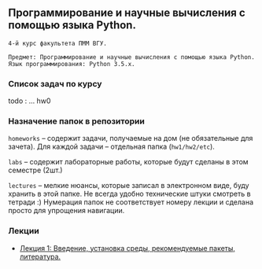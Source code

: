 ## Программирование и научные вычисления с помощью языка Python.

```
4-й курс факультета ПММ ВГУ.

Предмет: Программирование и научные вычисления с помощью языка Python.
Язык программирования: Python 3.5.x.
```

### Список задач по курсу

todo : ... hw0

### Назначение папок в репозитории

`homeworks` – содержит задачи, получаемые на дом (не обязательные для зачета). Для каждой задачи – отдельная папка (`hw1/hw2/etc`).

`labs` – содержит лабораторные работы, которые будут сделаны в этом семестре (2шт.)

`lectures` – мелкие нюансы, которые записал в электронном виде, буду хранить в этой папке. Не всегда удобно технические штуки смотреть в тетради :) Нумерация папок не соответствует номеру лекции и сделана просто для упрощения навигации.


### Лекции

- [Лекция 1: Введение, установка среды, рекомендуемые пакеты, литература.](https://github.com/amm-vsu-2015/4y1s_python/tree/master/lectures/lecture1)
